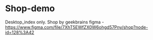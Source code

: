 # Shop-demo
Desktop_index only. Shop by geekbrains figma - https://www.figma.com/file/7XhT5EWfZX0W6ohgd57Pny/shop?node-id=128%3A42 
